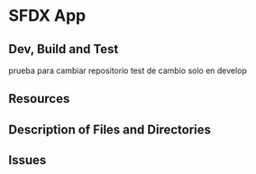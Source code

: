 # SFDX  App

## Dev, Build and Test
prueba para cambiar repositorio
test
de
cambio
solo
en
develop
## Resources


## Description of Files and Directories


## Issues


